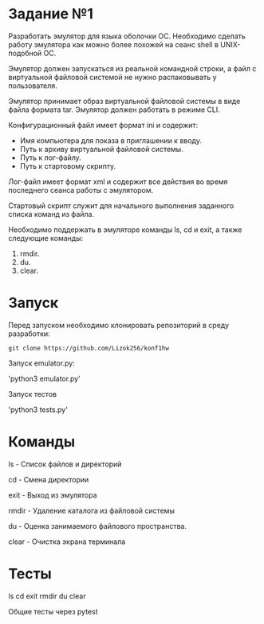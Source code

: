 # Задание №1
Разработать эмулятор для языка оболочки ОС. Необходимо сделать работу
эмулятора как можно более похожей на сеанс shell в UNIX-подобной ОС.

Эмулятор должен запускаться из реальной командной строки, а файл с
виртуальной файловой системой не нужно распаковывать у пользователя.

Эмулятор принимает образ виртуальной файловой системы в виде файла формата
tar. Эмулятор должен работать в режиме CLI.

Конфигурационный файл имеет формат ini и содержит:
* Имя компьютера для показа в приглашении к вводу.
* Путь к архиву виртуальной файловой системы.
* Путь к лог-файлу.
* Путь к стартовому скрипту.
  
Лог-файл имеет формат xml и содержит все действия во время последнего
сеанса работы с эмулятором.

Стартовый скрипт служит для начального выполнения заданного списка
команд из файла.

Необходимо поддержать в эмуляторе команды ls, cd и exit, а также
следующие команды:

1. rmdir.
2. du.
3. clear.


# Запуск

Перед запуском необходимо клонировать репозиторий в среду разработки:

```git clone https://github.com/Lizok256/konf1hw```

Запуск emulator.py:

'python3 emulator.py'

Запуск тестов

'python3 tests.py'

# Команды

ls <path> - Список файлов и директорий

cd <path> - Смена директории

exit - Выход из эмулятора

rmdir <path> - Удаление каталога из файловой системы

du <path> - Оценка занимаемого файлового пространства.

clear - Очистка экрана терминала

# Тесты
ls 
cd
exit 
rmdir 
du 
clear 

Общие тесты через pytest

